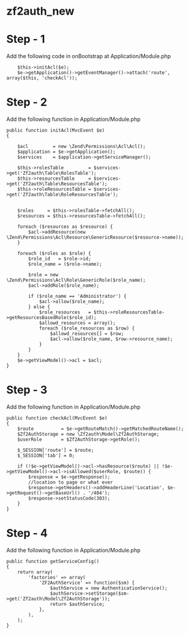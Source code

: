 zf2auth_new
===========

Step - 1
======================
Add the following code in onBootstrap at Application/Module.php

        $this->initAcl($e);
        $e->getApplication()->getEventManager()->attach('route', array($this, 'checkAcl'));


Step - 2
======================
Add the following function in Application/Module.php

    public function initAcl(MvcEvent $e)
    {

        $acl         = new \Zend\Permissions\Acl\Acl();
        $application = $e->getApplication();
        $services    = $application->getServiceManager();

        $this->rolesTable         = $services->get('Zf2auth\Table\RolesTable');
        $this->resourcesTable     = $services->get('Zf2auth\Table\ResourcesTable');
        $this->roleResourcesTable = $services->get('Zf2auth\Table\RoleResourcesTable');


        $roles     = $this->rolesTable->fetchAll();
        $resources = $this->resourcesTable->fetchAll();

        foreach ($resources as $resource) {
            $acl->addResource(new \Zend\Permissions\Acl\Resource\GenericResource($resource->name));
        }

        foreach ($roles as $role) {
            $role_id   = $role->id;
            $role_name = ($role->name);

            $role = new \Zend\Permissions\Acl\Role\GenericRole($role_name);
            $acl->addRole($role_name);

            if ($role_name == 'Administrator') {
                $acl->allow($role_name);
            } else {
                $role_resources   = $this->roleResourcesTable->getResourcesBasedRole($role_id);
                $allowd_resources = array();
                foreach ($role_resources as $row) {
                    $allowd_resources[] = $row;
                    $acl->allow($role_name, $row->resource_name);
                }
            }
        }
        $e->getViewModel()->acl = $acl;
    }

Step - 3
======================
Add the following function in Application/Module.php

    public function checkAcl(MvcEvent $e)
    {
        $route          = $e->getRouteMatch()->getMatchedRouteName();
        $Zf2AuthStorage = new \Zf2auth\Model\Zf2AuthStorage;
        $userRole       = $Zf2AuthStorage->getRole();

        $_SESSION['route'] = $route;
        $_SESSION['tab'] = 0;

        if (!$e->getViewModel()->acl->hasResource($route) || !$e->getViewModel()->acl->isAllowed($userRole, $route)) {
            $response = $e->getResponse();
            //location to page or what ever
            $response->getHeaders()->addHeaderLine('Location', $e->getRequest()->getBaseUrl() . '/404');
            $response->setStatusCode(303);
        }
    }

Step - 4
======================
Add the following function in Application/Module.php


    public function getServiceConfig()
    {
        return array(
            'factories' => array(
                'ZF2AuthService' => function($sm) {
                    $authService = new AuthenticationService();
                    $authService->setStorage($sm->get('Zf2auth\Model\Zf2AuthStorage'));
                    return $authService;
                },
            ),
        );
    }
